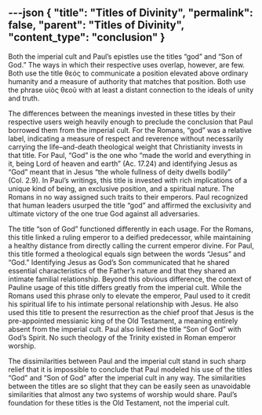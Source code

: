 ---json
{
  "title": "Titles of Divinity",
  "permalink": false,
  "parent": "Titles of Divinity",
  "content_type": "conclusion"
}
---
Both the imperial cult and Paul’s epistles use the titles “god” and “Son of God.” The ways in which their respective uses overlap, however, are few. Both use the title θεός to communicate a position elevated above ordinary humanity and a measure of authority that matches that position. Both use the phrase υἱὸς θεοῦ&nbsp;with at least a distant connection to the ideals of unity and truth.

The differences between the meanings invested in these titles by their respective users weigh heavily enough to preclude the conclusion that Paul borrowed them from the imperial cult. For the Romans, “god” was a relative label, indicating a measure of respect and reverence without necessarily carrying the life–and-death theological weight that Christianity invests in that title. For Paul, “God” is the one who “made the world and everything in it, being Lord of heaven and earth” (Ac.&nbsp;17.24) and identifying Jesus as “God” meant that in Jesus “the whole fullness of deity dwells bodily” (Col.&nbsp;2.9). In Paul’s writings, this title is invested with rich implications of a unique kind of being, an exclusive position, and a spiritual nature. The Romans in no way assigned such traits to their emperors. Paul recognized that human leaders usurped the title “god” and affirmed the exclusivity and ultimate victory of the one true God against all adversaries.

The title “son of God” functioned differently in each usage. For the Romans, this title linked a ruling emperor to a deified predecessor, while maintaining a healthy distance from directly calling the current emperor divine. For Paul, this title formed a theological equals sign between the words “Jesus” and “God.” Identifying Jesus as God’s Son communicated that he shared essential characteristics of the Father’s nature and that they shared an intimate familial relationship. Beyond this obvious difference, the context of Pauline usage of this title differs greatly from the imperial cult. While the Romans used this phrase only to elevate the emperor, Paul used to it credit his spiritual life to his intimate personal relationship with Jesus. He also used this title to present the resurrection as the chief proof that Jesus is the pre-appointed messianic king of the Old Testament, a meaning entirely absent from the imperial cult. Paul also linked the title “Son of God” with God’s Spirit. No such theology of the Trinity existed in Roman emperor worship.

The dissimilarities between Paul and the imperial cult stand in such sharp relief that it is impossible to conclude that Paul modeled his use of the titles “God” and “Son of God” after the imperial cult in any way. The similarities between the titles are so slight that they can be easily seen as unavoidable similarities that almost any two systems of worship would share. Paul’s foundation for these titles is the Old Testament, not the imperial cult.
